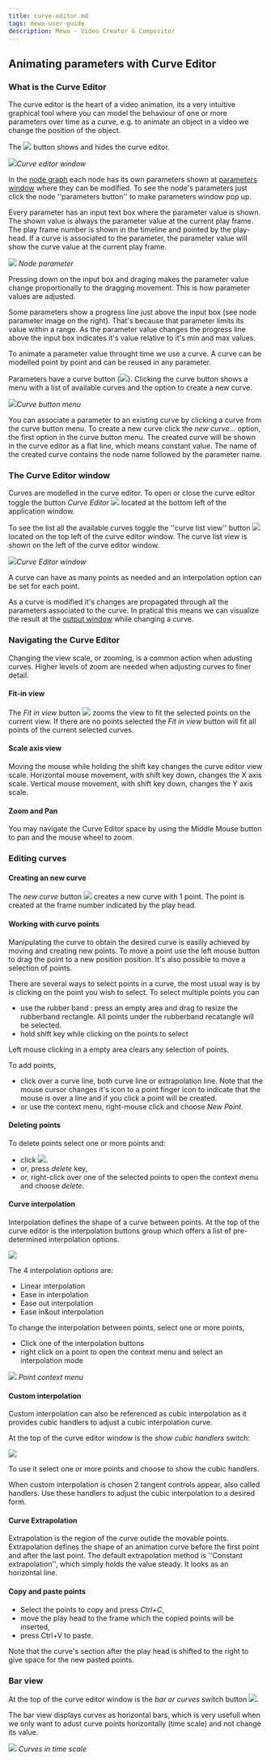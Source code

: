```yaml
---
title: curve-editor.md
tags: mewa-user-guide
description: Mewa - Video Creator & Compositor
---
```


## Animating parameters with Curve Editor


### What is the Curve Editor ###

The curve editor is the heart of a video animation, its a very intuitive graphical tool where you can model the behaviour of one or more parameters over time as a curve, e.g. to animate an object in a video we change the position of the object.

The ![](https://upload.wikimedia.org/wikipedia/commons/d/d2/ShowCurveEditorButton.png) button shows and hides the curve editor.

![](https://upload.wikimedia.org/wikipedia/commons/9/94/CurveEditorInMainWindow.png)*Curve editor window*

In the [node graph](node-graph.md) each node has its own parameters shown at [parameters window]() where they can be modified. To see the node's parameters just click the node ''parameters button'' to make parameters window pop up.

Every parameter has an input text box where the parameter value is shown. The shown value is always the parameter value at the current play frame. The play frame number is shown in the timeline and pointed by the play-head. If a curve is associated to the parameter, the parameter value will show the curve value at the current play frame.

![](https://upload.wikimedia.org/wikipedia/commons/5/53/ParameterControl.png) *Node parameter*


Pressing down on the input box and draging makes the parameter value change proportionally to the dragging movement. This is how parameter values are adjusted.


Some parameters show a progress line just above the input box (see node parameter image on the right). That's because that parameter limits its value within a range. As the parameter value changes the progress line above the input box indicates it's value relative to it's min and max values.

To animate a parameter value throught time we use a curve. A curve can be modelled point by point and can be reused in any parameter.

Parameters have a curve button (![](https://upload.wikimedia.org/wikipedia/commons/b/ba/AssociateCurveButton.png)). Clicking the curve button shows a menu with a list of available curves and the option to create a new curve.

![](https://upload.wikimedia.org/wikipedia/commons/d/da/AssociatingCurveMenu.png)*Curve button menu*


You can associate a parameter to an existing curve by clicking a curve from the curve button menu.
To create a new curve click the *new curve...* option, the first option in the curve button menu. The created curve will be shown in the curve editor as a flat line, which means constant value. The name of the created curve contains the node name followed by the parameter name.


### The Curve Editor window ###

Curves are modelled in the curve editor. To open or close the curve editor toggle the button *Curve Editor* ![](https://upload.wikimedia.org/wikipedia/commons/d/d2/ShowCurveEditorButton.png) located at the bottom left of the application window.

To see the list all the available curves toggle the ''curve list view'' button ![](https://upload.wikimedia.org/wikipedia/commons/1/17/CurveListIcon.png) located on the top left of the curve editor window. The curve list view is shown on the left of the curve editor window.

![](https://upload.wikimedia.org/wikipedia/commons/2/2f/CurveEditorWithListView.png)*Curve Editor window*


A curve can have as many points as needed and an interpolation option can be set for each point.

As a curve is modified it's changes are propagated through all the parameters associated to the curve. In pratical this means we can visualize the result at the [output window](https://hackmd.io/VIsuWHCySFWk6j2shR36zw#Output-window) while changing a curve.


### Navigating the Curve Editor ###

Changing the view scale, or zooming, is a common action when adusting curves. Higher levels of zoom are needed when adjusting curves to finer detail.

#### Fit-in view ####
The *Fit in view* button ![](https://upload.wikimedia.org/wikipedia/commons/9/9f/FitInViewButton.png) zooms the view to fit the selected points on the current view. If there are no points selected the *Fit in view* button will fit all points of the current selected curves.

#### Scale axis view ####

Moving the mouse while holding the shift key changes the curve editor view scale. Horizontal mouse movement, with shift key down, changes the X axis scale. Vertical mouse movement, with shift key down, changes the Y axis scale.

#### Zoom and Pan ####
You may navigate the Curve Editor space by using the Middle Mouse button to pan and the mouse wheel to zoom.

### Editing curves ###

#### Creating an new curve ####

The *new curve* button ![](https://upload.wikimedia.org/wikipedia/commons/8/82/NewCurveButton.png) creates a new curve with 1 point. The point is created at the frame number indicated by the play head.



#### Working with curve points ####

Manipulating the curve to obtain the desired curve is easilly achieved by moving and creating new points. To move a point use the left mouse button to drag the point to a new position position. It's also possible to move a selection of points.

There are several ways to select points in a curve, the most usual way is by is clicking on the point you wish to select. To select multiple points you can
* use the rubber band : press an empty area and drag to resize the rubberband rectangle. All points under the rubberband recatangle will be selected.
* hold shift key while clicking on the points to select

Left mouse clicking in a empty area clears any selection of points.

To add points,
* click over a curve line, both curve line or extrapolation line. Note that the mouse cursor changes it's icon to a point finger icon to indicate that the mouse is over a line and if you click a point will be created.
* or use the context menu, right-mouse click and choose *New Point*.



#### Deleting points ####


To delete points select one or more points and:
* click ![](https://upload.wikimedia.org/wikipedia/commons/c/c3/DeletePoint.png).
* or, press *delete* key,
* or, right-click over one of the selected points to open the context menu and choose *delete*.

#### Curve interpolation ####
Interpolation defines the shape of a curve between points.
At the top of the curve editor is the interpolation buttons group which offers a list of pre-determined interpolation options.

![](https://upload.wikimedia.org/wikipedia/commons/d/db/InterpolationButtons.png)

The 4 interpolation options are:
* Linear interpolation
* Ease in interpolation
* Ease out interpolation
* Ease in&out interpolation

To change the interpolation between points, select one or more points,
* Click one of the interpolation buttons
* right click on a point to open the context menu and select an interpolation mode

![](https://i.imgur.com/oyLZ5W0.png) *Point context menu*



#### Custom interpolation ####

Custom interpolation can also be referenced as cubic interpolation as it provides cubic handlers to adjust a cubic interpolation curve.

At the top of the curve editor window is the *show cubic handlers* switch:

![](https://upload.wikimedia.org/wikipedia/commons/6/6d/CubicHandlersSwitch.png)

To use it select one or more points and choose to show the cubic handlers.

When custom interpolation is chosen 2 tangent controls appear, also called handlers. Use these handlers to adjust the cubic interpolation to a desired form.



#### Curve  Extrapolation ####

Extrapolation is the region of the curve outide the movable points. Extrapolation defines the shape of an animation curve before the first point and after the last point. The default extrapolation method is ''Constant extrapolation'', which simply holds the value steady. It looks as an horizontal line.

#### Copy and paste points ####
* Select the points to copy and press *Ctrl+C*,
* move the play head to the frame which the copied points will be inserted,
* press Ctrl+V to paste.

Note that the curve's section after the play head is shifted to the right to give space for the new pasted points.


### Bar view ###

At the top of the curve editor window is the *bar or curves* switch button ![](https://upload.wikimedia.org/wikipedia/commons/3/36/BarCurvesSwitch.png).

The bar view displays curves as horizontal bars, which is very usefull when we only want to adust curve points horizontally (time scale) and not change its value.

![](https://i.imgur.com/SomcDgE.png)
*Curves in time scale*



